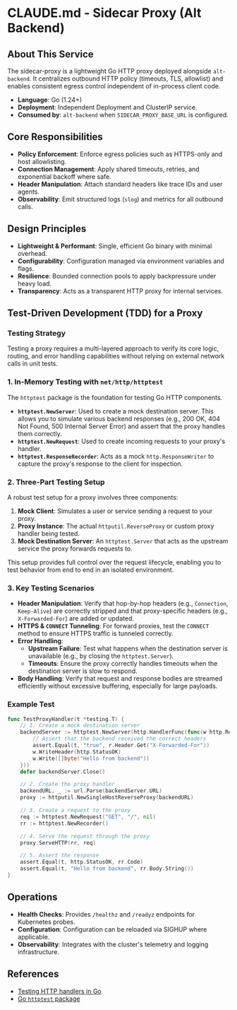 # CLAUDE.md - Sidecar Proxy (Alt Backend)

## About This Service

The sidecar-proxy is a lightweight Go HTTP proxy deployed alongside `alt-backend`. It centralizes outbound HTTP policy (timeouts, TLS, allowlist) and enables consistent egress control independent of in-process client code.

- **Language**: Go (1.24+)
- **Deployment**: Independent Deployment and ClusterIP service.
- **Consumed by**: `alt-backend` when `SIDECAR_PROXY_BASE_URL` is configured.

## Core Responsibilities

- **Policy Enforcement**: Enforce egress policies such as HTTPS-only and host allowlisting.
- **Connection Management**: Apply shared timeouts, retries, and exponential backoff where safe.
- **Header Manipulation**: Attach standard headers like trace IDs and user agents.
- **Observability**: Emit structured logs (`slog`) and metrics for all outbound calls.

## Design Principles

- **Lightweight & Performant**: Single, efficient Go binary with minimal overhead.
- **Configurability**: Configuration managed via environment variables and flags.
- **Resilience**: Bounded connection pools to apply backpressure under heavy load.
- **Transparency**: Acts as a transparent HTTP proxy for internal services.

## Test-Driven Development (TDD) for a Proxy

### Testing Strategy
Testing a proxy requires a multi-layered approach to verify its core logic, routing, and error handling capabilities without relying on external network calls in unit tests.

### 1. In-Memory Testing with `net/http/httptest`
The `httptest` package is the foundation for testing Go HTTP components.
- **`httptest.NewServer`**: Used to create a mock destination server. This allows you to simulate various backend responses (e.g., 200 OK, 404 Not Found, 500 Internal Server Error) and assert that the proxy handles them correctly.
- **`httptest.NewRequest`**: Used to create incoming requests to your proxy's handler.
- **`httptest.ResponseRecorder`**: Acts as a mock `http.ResponseWriter` to capture the proxy's response to the client for inspection.

### 2. Three-Part Testing Setup
A robust test setup for a proxy involves three components:
1.  **Mock Client**: Simulates a user or service sending a request to your proxy.
2.  **Proxy Instance**: The actual `httputil.ReverseProxy` or custom proxy handler being tested.
3.  **Mock Destination Server**: An `httptest.Server` that acts as the upstream service the proxy forwards requests to.

This setup provides full control over the request lifecycle, enabling you to test behavior from end to end in an isolated environment.

### 3. Key Testing Scenarios
- **Header Manipulation**: Verify that hop-by-hop headers (e.g., `Connection`, `Keep-Alive`) are correctly stripped and that proxy-specific headers (e.g., `X-Forwarded-For`) are added or updated.
- **HTTPS & `CONNECT` Tunneling**: For forward proxies, test the `CONNECT` method to ensure HTTPS traffic is tunneled correctly.
- **Error Handling**:
    - **Upstream Failure**: Test what happens when the destination server is unavailable (e.g., by closing the `httptest.Server`).
    - **Timeouts**: Ensure the proxy correctly handles timeouts when the destination server is slow to respond.
- **Body Handling**: Verify that request and response bodies are streamed efficiently without excessive buffering, especially for large payloads.

### Example Test
```go
func TestProxyHandler(t *testing.T) {
    // 1. Create a mock destination server
    backendServer := httptest.NewServer(http.HandlerFunc(func(w http.ResponseWriter, r *http.Request) {
        // Assert that the backend received the correct headers
        assert.Equal(t, "true", r.Header.Get("X-Forwarded-For"))
        w.WriteHeader(http.StatusOK)
        w.Write([]byte("Hello from backend"))
    }))
    defer backendServer.Close()

    // 2. Create the proxy handler
    backendURL, _ := url.Parse(backendServer.URL)
    proxy := httputil.NewSingleHostReverseProxy(backendURL)

    // 3. Create a request to the proxy
    req := httptest.NewRequest("GET", "/", nil)
    rr := httptest.NewRecorder()

    // 4. Serve the request through the proxy
    proxy.ServeHTTP(rr, req)

    // 5. Assert the response
    assert.Equal(t, http.StatusOK, rr.Code)
    assert.Equal(t, "Hello from backend", rr.Body.String())
}
```

## Operations

- **Health Checks**: Provides `/healthz` and `/readyz` endpoints for Kubernetes probes.
- **Configuration**: Configuration can be reloaded via SIGHUP where applicable.
- **Observability**: Integrates with the cluster's telemetry and logging infrastructure.

## References
- [Testing HTTP handlers in Go](https://golang.cafe/blog/how-to-test-http-handlers-in-go.html)
- [Go `httptest` package](https://pkg.go.dev/net/http/httptest/)


